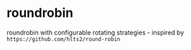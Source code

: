 # roundrobin
roundrobin with configurable rotating strategies - inspired by `https://github.com/hlts2/round-robin`
